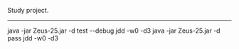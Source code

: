 
Study project.
____________________________
java -jar Zeus-25.jar -d test --debug jdd -w0 -d3
java -jar Zeus-25.jar -d pass jdd -w0 -d3
